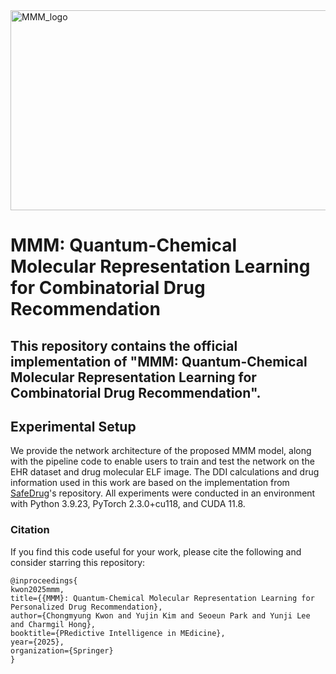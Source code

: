 <img width="930" height="320" alt="MMM_logo" src="https://github.com/user-attachments/assets/b70d9ffc-5191-46a6-b073-d130d305a42e" />


# MMM: Quantum-Chemical Molecular Representation Learning for Combinatorial Drug Recommendation
## This repository contains the official implementation of **"MMM: Quantum-Chemical Molecular Representation Learning for Combinatorial Drug Recommendation"**.

## Experimental Setup

We provide the network architecture of the proposed MMM model, along with the pipeline code to enable users to train and test the network on the EHR dataset and drug molecular ELF image. The DDI calculations and drug information used in this work are based on the implementation from [SafeDrug](https://github.com/ycq091044/SafeDrug)'s repository. All experiments were conducted in an environment with Python 3.9.23, PyTorch 2.3.0+cu118, and CUDA 11.8.

### Citation
If you find this code useful for your work, please cite the following and consider starring this repository:
```
@inproceedings{
kwon2025mmm,
title={{MMM}: Quantum-Chemical Molecular Representation Learning for Personalized Drug Recommendation},
author={Chongmyung Kwon and Yujin Kim and Seoeun Park and Yunji Lee and Charmgil Hong},
booktitle={PRedictive Intelligence in MEdicine},
year={2025},
organization={Springer}
}
```